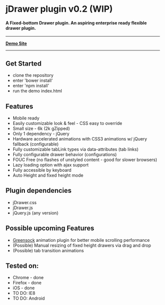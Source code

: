 # jDrawer plugin v0.2 (WIP)&nbsp;

#### A Fixed-bottom Drawer plugin.  An aspiring enterprise ready flexible drawer plugin.
---
**[Demo Site](http://josephjung.co.nf/projects/jDrawer/)** 

---

## Get Started

 - clone the repository
 - enter 'bower install'
 - enter 'npm install'
 - run the demo index.html

## Features
            
- Mobile ready
- Easily customizable look & feel - CSS easy to override
- Small size - 6k (2k gZipped)
- Only 1 dependency - jQuery
- Hardware accelerated animations with CSS3 animations w/ jQuery fallback (configurable)
- Fully customizable tabLink types via data-attributes (tab links)
- Fully configurable drawer behavior (configurations) 
- FOUC Free (no flashes of unstyled content - good for slower browsers)
- Lazy loading option with ajax support
- Fully accessible by keyboard
- Auto Height and fixed height mode

## Plugin dependencies
- jDrawer.css 
- jDrawer.js 
- jQuery.js (any version)

## Possible upcoming Features 
    
- [Greensock](http://www.greensock.com/http://www.greensock.com/) animation plugin for better mobile scrolling performance 
- (Possible) Manual resizing of fixed height drawers via drag and drop
- (Possible) tab transition animations

## Tested on:
- Chrome - done
- Firefox - done
- iOS - done
- TO DO: IE8
- TO DO: Android
           





